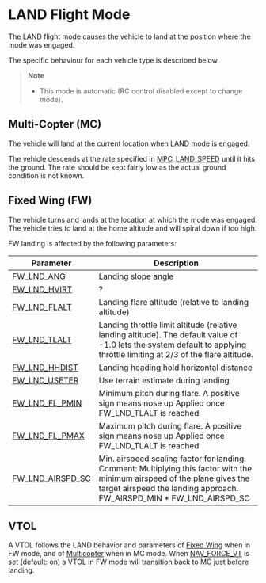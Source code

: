 # LAND Flight Mode

The LAND flight mode causes the vehicle to land at the position where the mode was engaged.

The specific behaviour for each vehicle type is described below.

> **Note** 
>  * This mode is automatic (RC control disabled except to change mode).

## Multi-Copter (MC)

The vehicle will land at the current location when LAND mode is engaged.

The vehicle descends at the rate specified in [MPC_LAND_SPEED](../advanced_config/parameter_reference.md#MPC_LAND_SPEED) until it hits the ground. The rate should be kept fairly low as the actual ground condition is not known.


## Fixed Wing (FW)

The vehicle turns and lands at the location at which the mode was engaged. The vehicle tries to land at the home altitude and will spiral down if too high.

FW landing is affected by the following parameters:

Parameter | Description
--- | ---
[FW_LND_ANG](../advanced_config/parameter_reference.md#FW_LND_ANG) | Landing slope angle
[FW_LND_HVIRT](../advanced_config/parameter_reference.md#FW_LND_HVIRT) | ?
[FW_LND_FLALT](../advanced_config/parameter_reference.md#FW_LND_FLALT) | Landing flare altitude (relative to landing altitude)
[FW_LND_TLALT](../advanced_config/parameter_reference.md#FW_LND_TLALT) | Landing throttle limit altitude (relative landing altitude). The default value of -1.0 lets the system default to applying throttle limiting at 2/3 of the flare altitude.
[FW_LND_HHDIST](../advanced_config/parameter_reference.md#FW_LND_HHDIST) | Landing heading hold horizontal distance
[FW_LND_USETER](../advanced_config/parameter_reference.md#FW_LND_USETER) | Use terrain estimate during landing
[FW_LND_FL_PMIN](../advanced_config/parameter_reference.md#FW_LND_FL_PMIN) | Minimum pitch during flare. A positive sign means nose up Applied once FW_LND_TLALT is reached
[FW_LND_FL_PMAX](../advanced_config/parameter_reference.md#FW_LND_FL_PMAX) | Maximum pitch during flare. A positive sign means nose up Applied once FW_LND_TLALT is reached
[FW_LND_AIRSPD_SC](../advanced_config/parameter_reference.md#FW_LND_AIRSPD_SC) | Min. airspeed scaling factor for landing. Comment: Multiplying this factor with the minimum airspeed of the plane gives the target airspeed the landing approach. FW_AIRSPD_MIN * FW_LND_AIRSPD_SC



## VTOL

A VTOL follows the LAND behavior and parameters of [Fixed Wing](#fixed-wing-fw) when in FW mode, and of [Multicopter](#multi-copter-mc) when in MC mode. When  [NAV_FORCE_VT](../advanced_config/parameter_reference.md#NAV_FORCE_VT) is set (default: on) a VTOL in FW mode will transition back to MC just before landing.